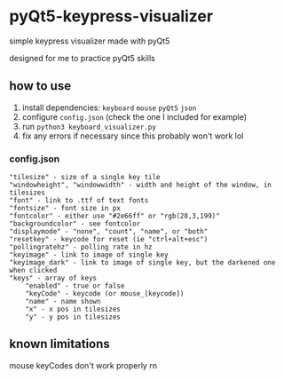 # pyQt5-keypress-visualizer
simple keypress visualizer made with pyQt5

designed for me to practice pyQt5 skills



## how to use
1. install dependencies:
 `keyboard` `mouse` `pyQt5` `json`
2. configure `config.json` (check the one I included for example) 
3. run `python3 keyboard_visualizer.py`
4. fix any errors if necessary since this probably won't work lol

### config.json
```
"tilesize" - size of a single key tile
"windowheight", "windowwidth" - width and height of the window, in tilesizes
"font" - link to .ttf of text fonts
"fontsize" - font size in px
"fontcolor" - either use "#2e66ff" or "rgb(28,3,199)"
"backgroundcolor" - see fontcolor
"displaymode" - "none", "count", "name", or "both"
"resetkey" - keycode for reset (ie "ctrl+alt+esc")
"pollingratehz" - polling rate in hz
"keyimage" - link to image of single key
"keyimage_dark" - link to image of single key, but the darkened one when clicked
"keys" - array of keys
    "enabled" - true or false
    "keyCode" - keycode (or mouse_[keycode])
    "name" - name shown
    "x" - x pos in tilesizes
    "y" - y pos in tilesizes
```

## known limitations
mouse keyCodes don't work properly rn